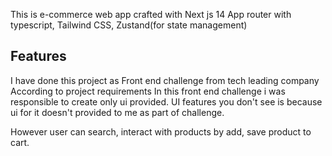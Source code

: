 This is e-commerce web app crafted with Next js 14 App router with typescript, Tailwind CSS, Zustand(for state management)

## Features

I have done this project as Front end challenge from tech leading company
According to project requirements In this front end challenge i was responsible to create only ui provided.
UI features you don't see is because ui for it doesn't provided to me as part of challenge.

However user can search, interact with products by add, save product to cart.
